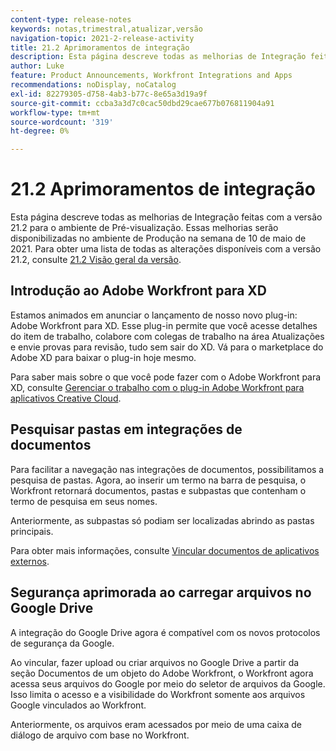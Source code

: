 ```yaml
---
content-type: release-notes
keywords: notas,trimestral,atualizar,versão
navigation-topic: 2021-2-release-activity
title: 21.2 Aprimoramentos de integração
description: Esta página descreve todas as melhorias de Integração feitas com a versão 21.2 para o ambiente de Pré-visualização. Essas melhorias serão disponibilizadas no ambiente de Produção na semana de 10 de maio de 2021. Para obter uma lista de todas as alterações disponíveis com a versão 21.2, consulte Visão geral da versão 21.2.
author: Luke
feature: Product Announcements, Workfront Integrations and Apps
recommendations: noDisplay, noCatalog
exl-id: 82279305-d758-4ab3-b77c-8e65a3d19a9f
source-git-commit: ccba3a3d7c0cac50dbd29cae677b076811904a91
workflow-type: tm+mt
source-wordcount: '319'
ht-degree: 0%

---
```


# 21.2 Aprimoramentos de integração

Esta página descreve todas as melhorias de Integração feitas com a versão 21.2 para o ambiente de Pré-visualização. Essas melhorias serão disponibilizadas no ambiente de Produção na semana de 10 de maio de 2021. Para obter uma lista de todas as alterações disponíveis com a versão 21.2, consulte [21.2 Visão geral da versão](../../../product-announcements/product-releases/21.2-release-activity/21-2-release-overview.md).

## Introdução ao Adobe Workfront para XD

Estamos animados em anunciar o lançamento de nosso novo plug-in: Adobe Workfront para XD. Esse plug-in permite que você acesse detalhes do item de trabalho, colabore com colegas de trabalho na área Atualizações e envie provas para revisão, tudo sem sair do XD. Vá para o marketplace do Adobe XD para baixar o plug-in hoje mesmo.

Para saber mais sobre o que você pode fazer com o Adobe Workfront para XD, consulte [Gerenciar o trabalho com o plug-in Adobe Workfront para aplicativos Creative Cloud](/help/quicksilver/workfront-integrations-and-apps/adobe-workfront-for-creative-cloud/wf-cc-manage-work-toc.md).


## Pesquisar pastas em integrações de documentos

Para facilitar a navegação nas integrações de documentos, possibilitamos a pesquisa de pastas. Agora, ao inserir um termo na barra de pesquisa, o Workfront retornará documentos, pastas e subpastas que contenham o termo de pesquisa em seus nomes.

Anteriormente, as subpastas só podiam ser localizadas abrindo as pastas principais.

Para obter mais informações, consulte [Vincular documentos de aplicativos externos](../../../documents/adding-documents-to-workfront/link-documents-from-external-apps.md).

## Segurança aprimorada ao carregar arquivos no Google Drive

A integração do Google Drive agora é compatível com os novos protocolos de segurança da Google.

Ao vincular, fazer upload ou criar arquivos no Google Drive a partir da seção Documentos de um objeto do Adobe Workfront, o Workfront agora acessa seus arquivos do Google por meio do seletor de arquivos da Google. Isso limita o acesso e a visibilidade do Workfront somente aos arquivos Google vinculados ao Workfront.

Anteriormente, os arquivos eram acessados por meio de uma caixa de diálogo de arquivo com base no Workfront.

